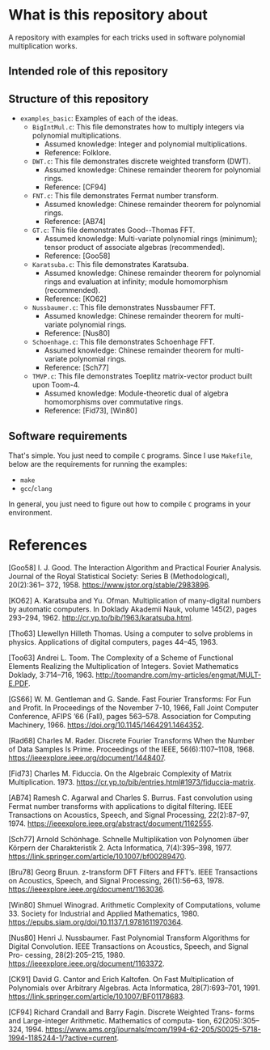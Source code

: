 
# What is this repository about
A repository with examples for each tricks used in software polynomial multiplication works.

## Intended role of this repository

## Structure of this repository

- `examples_basic`: Examples of each of the ideas.
    - `BigIntMul.c`: This file demonstrates how to multiply integers via polynomial multiplications.
        - Assumed knowledge: Integer and polynomial multiplications.
        - Reference: Folklore.
    - `DWT.c`: This file demonstrates discrete weighted transform (DWT).
        - Assumed knowledge: Chinese remainder theorem for polynomial rings.
        - Reference: [CF94]
    - `FNT.c`: This file demonstrates Fermat number transform.
        - Assumed knowledge: Chinese remainder theorem for polynomial rings.
        - Reference: [AB74]
    - `GT.c`: This file demonstrates Good--Thomas FFT.
        - Assumed knowledge: Multi-variate polynomial rings (minimum); tensor product of associate algebras (recommended).
        - Reference: [Goo58]
    - `Karatsuba.c`: This file demonstrates Karatsuba.
        - Assumed knowledge: Chinese remainder theorem for polynomial rings and evaluation at infinity; module homomorphism (recommended).
        - Reference: [KO62]
    - `Nussbaumer.c`: This file demonstrates Nussbaumer FFT.
        - Assumed knowledge: Chinese remainder theorem for multi-variate polynomial rings.
        - Reference: [Nus80]
    - `Schoenhage.c`: This file demonstrates Schoenhage FFT.
        - Assumed knowledge: Chinese remainder theorem for multi-variate polynomial rings.
        - Reference: [Sch77]
    - `TMVP.c`: This file demonstrates Toeplitz matrix-vector product built upon Toom-4.
        - Assumed knowledge: Module-theoretic dual of algebra homomorphisms over commutative rings.
        - Reference: [Fid73], [Win80]

## Software requirements
That's simple. You just need to compile `C` programs.
Since I use `Makefile`, below are the requirements for running the examples:
- `make`
- `gcc`/`clang`

In general, you just need to figure out how to compile `C` programs in your environment.

# References

[Goo58]
I. J. Good. The Interaction Algorithm and Practical Fourier Analysis. Journal of the Royal Statistical Society: Series B (Methodological), 20(2):361– 372, 1958. https://www.jstor.org/stable/2983896.

[KO62]
A. Karatsuba and Yu. Ofman. Multiplication of many-digital numbers by automatic computers. In Doklady Akademii Nauk, volume 145(2), pages 293–294, 1962. http://cr.yp.to/bib/1963/karatsuba.html.

[Tho63]
Llewellyn Hilleth Thomas. Using a computer to solve problems in physics. Applications of digital computers, pages 44–45, 1963.

[Too63]
Andrei L. Toom. The Complexity of a Scheme of Functional Elements Realizing the Multiplication of Integers. Soviet Mathematics Doklady, 3:714–716, 1963. http://toomandre.com/my-articles/engmat/MULT-E.PDF.

[GS66]
W. M. Gentleman and G. Sande. Fast Fourier Transforms: For Fun and Profit. In Proceedings of the November 7-10, 1966, Fall Joint Computer Conference, AFIPS ’66 (Fall), pages 563–578. Association for Computing
Machinery, 1966. https://doi.org/10.1145/1464291.1464352.

[Rad68]
Charles M. Rader. Discrete Fourier Transforms When the Number of Data Samples Is Prime. Proceedings of the IEEE, 56(6):1107–1108, 1968. https://ieeexplore.ieee.org/document/1448407.

[Fid73]
Charles M. Fiduccia. On the Algebraic Complexity of Matrix Multiplication.
1973. https://cr.yp.to/bib/entries.html#1973/fiduccia-matrix.

[AB74]
Ramesh C. Agarwal and Charles S. Burrus. Fast convolution using Fermat number transforms with applications to digital filtering. IEEE Transactions on Acoustics, Speech, and Signal Processing, 22(2):87–97, 1974. https://ieeexplore.ieee.org/abstract/document/1162555.

[Sch77]
Arnold Schönhage. Schnelle Multiplikation von Polynomen über Körpern der Charakteristik 2. Acta Informatica, 7(4):395–398, 1977. https://link.springer.com/article/10.1007/bf00289470.

[Bru78]
Georg Bruun. z-transform DFT Filters and FFT’s. IEEE Transactions on Acoustics, Speech, and Signal Processing, 26(1):56–63, 1978. https://ieeexplore.ieee.org/document/1163036.

[Win80]
Shmuel Winograd. Arithmetic Complexity of Computations, volume 33. Society for Industrial and Applied Mathematics, 1980. https://epubs.siam.org/doi/10.1137/1.9781611970364.

[Nus80]
Henri J. Nussbaumer. Fast Polynomial Transform Algorithms for Digital Convolution. IEEE Transactions on Acoustics, Speech, and Signal Pro- cessing, 28(2):205–215, 1980. https://ieeexplore.ieee.org/document/1163372.

[CK91]
David G. Cantor and Erich Kaltofen. On Fast Multiplication of Polynomials over Arbitrary Algebras. Acta Informatica, 28(7):693–701, 1991. https://link.springer.com/article/10.1007/BF01178683.

[CF94]
Richard Crandall and Barry Fagin. Discrete Weighted Trans- forms and Large-integer Arithmetic. Mathematics of computa- tion, 62(205):305–324, 1994. https://www.ams.org/journals/mcom/1994-62-205/S0025-5718-1994-1185244-1/?active=current.







